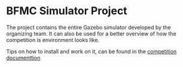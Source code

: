 # BFMC Simulator Project

The project contains the entire Gazebo simulator developed by the organizing team. It can also be used for a better overview of how the competition is environment looks like. 

Tips on how to install and work on it, can be found in the [competition documenttion](https://bosch-future-mobility-challenge-documentation.readthedocs-hosted.com/data/simulator.html)